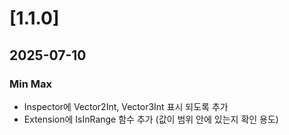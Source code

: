# [1.1.0]
## 2025-07-10
### Min Max
- Inspector에 Vector2Int, Vector3Int 표시 되도록 추가
- Extension에 IsInRange 함수 추가 (값이 범위 안에 있는지 확인 용도)